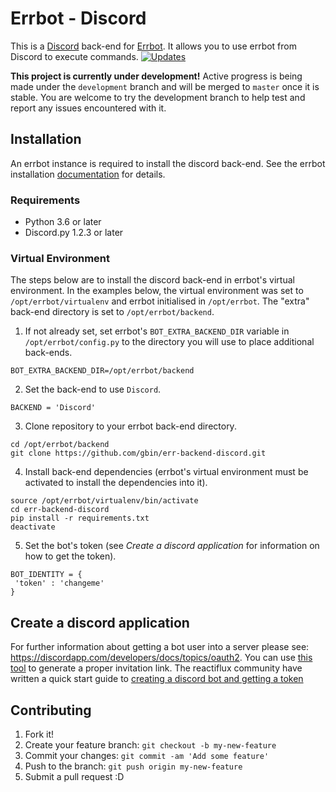 # Errbot - Discord

This is a [Discord](http://discordapp.com) back-end for [Errbot](http://errbot.io).  It allows you to use errbot from Discord to execute commands.
[![Updates](https://pyup.io/repos/github/gbin/err-backend-discord/shield.svg)](https://pyup.io/repos/github/gbin/err-backend-discord/)

**This project is currently under development!**
Active progress is being made under the `development` branch and will be merged to `master` once it is stable.  You are welcome to try the development branch to help test and report any issues encountered with it.

## Installation
An errbot instance is required to install the discord back-end.  See the errbot installation [documentation](http://errbot.io/en/latest/user_guide/setup.html#option-2-installing-errbot-in-a-virtualenv-preferred) for details.

### Requirements
 * Python 3.6 or later
 * Discord.py 1.2.3 or later

### Virtual Environment
The steps below are to install the discord back-end in errbot's virtual environment.  In the examples below, the virtual environment was set to `/opt/errbot/virtualenv` and errbot initialised in `/opt/errbot`.  The "extra" back-end directory is set to `/opt/errbot/backend`.


1. If not already set, set errbot's `BOT_EXTRA_BACKEND_DIR` variable in `/opt/errbot/config.py` to the directory you will use to place additional back-ends.
```
BOT_EXTRA_BACKEND_DIR=/opt/errbot/backend
```
2. Set the back-end to use `Discord`.
```
BACKEND = 'Discord'
```
3. Clone repository to your errbot back-end directory.
```
cd /opt/errbot/backend
git clone https://github.com/gbin/err-backend-discord.git
```
4. Install back-end dependencies (errbot's virtual environment must be activated to install the dependencies into it).
```
source /opt/errbot/virtualenv/bin/activate
cd err-backend-discord
pip install -r requirements.txt
deactivate
```
5. Set the bot's token (see _Create a discord application_ for information on how to get the token).
```
BOT_IDENTITY = {
 'token' : 'changeme'
}
```

## Create a discord application
For further information about getting a bot user into a server please see: https://discordapp.com/developers/docs/topics/oauth2. You can use [this tool](https://discordapi.com/permissions.html) to generate a proper invitation link.
The reactiflux community have written a quick start guide to [creating a discord bot and getting a token](https://github.com/reactiflux/discord-irc/wiki/Creating-a-discord-bot-&-getting-a-token)


## Contributing

1. Fork it!
2. Create your feature branch: `git checkout -b my-new-feature`
3. Commit your changes: `git commit -am 'Add some feature'`
4. Push to the branch: `git push origin my-new-feature`
5. Submit a pull request :D

